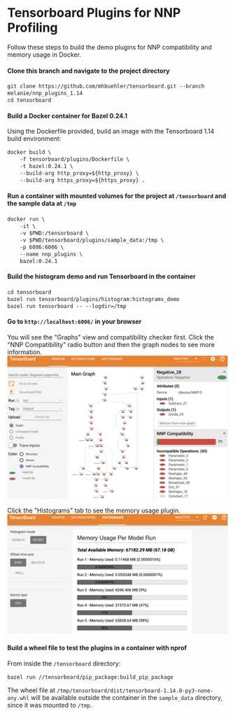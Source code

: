 # Tensorboard Plugins for NNP Profiling

Follow these steps to build the demo plugins for NNP compatibility and memory usage in Docker. 

#### Clone this branch and navigate to the project directory
```
git clone https://github.com/mhbuehler/tensorboard.git --branch melanie/nnp_plugins_1.14
cd tensorboard
```

#### Build a Docker container for Bazel 0.24.1 
Using the Dockerfile provided, build an image with the Tensorboard 1.14 build environment:
```
docker build \
    -f tensorboard/plugins/Dockerfile \
    -t bazel:0.24.1 \
    --build-arg http_proxy=${http_proxy} \
    --build-arg https_proxy=${https_proxy} .
```

#### Run a container with mounted volumes for the project at `/tensorboard` and the sample data at `/tmp`
```
docker run \
    -it \
    -v $PWD:/tensorboard \
    -v $PWD/tensorboard/plugins/sample_data:/tmp \
    -p 6006:6006 \
    --name nnp_plugins \
    bazel:0.24.1
```

#### Build the histogram demo and run Tensorboard in the container
```
cd tensorboard
bazel run tensorboard/plugins/histogram:histograms_demo
bazel run tensorboard -- --logdir=/tmp
```

#### Go to `http://localhost:6006/` in your browser
You will see the "Graphs" view and compatibility checker first. 
Click the "NNP Compatibility" radio button and then the graph nodes to see more information.
![Compatibility Checker](compatibility-checker.png)

Click the "Histograms" tab to see the memory usage plugin.
![Memory Usage](memory-usage.png)

#### Build a wheel file to test the plugins in a container with nprof
From inside the `/tensorboard` directory:
```
bazel run //tensorboard/pip_package:build_pip_package
```
The wheel file at `/tmp/tensorboard/dist/tensorboard-1.14.0-py3-none-any.whl` will be available outside the container in the `sample_data` directory, since it was mounted to `/tmp`.